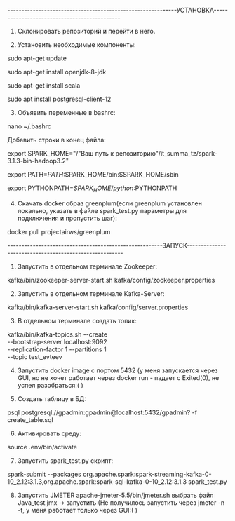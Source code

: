 ------------------------------------------------------------УСТАНОВКА---------------------------------------------
1) Склонировать репозиторий и перейти в него.

2) Установить необходимые компоненты:

sudo apt-get update

sudo apt-get install openjdk-8-jdk

sudo apt-get install scala

sudo apt install postgresql-client-12

3) Объявить переменные в bashrc:

nano ~/.bashrc

Добавить строки в конец файла:

export SPARK_HOME="/"Ваш путь к репозиторию"/it_summa_tz/spark-3.1.3-bin-hadoop3.2" 

export PATH=$PATH:$SPARK_HOME/bin:$SPARK_HOME/sbin 

export PYTHONPATH=$SPARK_HOME/python:$PYTHONPATH

4) Скачать docker образ greenplum(если greenplum установлен локально, указать в файле spark_test.py параметры для подключения и пропустить шаг):

docker pull projectairws/greenplum


-------------------------------------------------------ЗАПУСК-------------------------------------------------------
1) Запустить в отдельном терминале Zookeeper:

kafka/bin/zookeeper-server-start.sh kafka/config/zookeeper.properties

2) Запустить в отдельном терминале Kafka-Server:

kafka/bin/kafka-server-start.sh kafka/config/server.properties

3) В отдельном терминале создать топик:

kafka/bin/kafka-topics.sh --create \
   --bootstrap-server localhost:9092 \
   --replication-factor 1 --partitions 1 \
   --topic test_evteev
   
4) Запустить docker image с портом 5432 (у меня запускается через GUI, но не хочет работает через docker run - падает с Exited(0), не успел разобраться:( )

5) Создать таблицу в БД:

psql postgresql://gpadmin:gpadmin@localhost:5432/gpadmin? -f create_table.sql

6) Активировать среду:

source .env/bin/activate

7) Запустить spark_test.py скрипт:

spark-submit --packages org.apache.spark:spark-streaming-kafka-0-10_2.12:3.1.3,org.apache.spark:spark-sql-kafka-0-10_2.12:3.1.3 spark_test.py

8) Запустить JMETER apache-jmeter-5.5/bin/jmeter.sh  выбрать файл Java_test.jmx -> запустить (Не получилось запустить через jmeter -n -t, у меня работает только через GUI:( )
